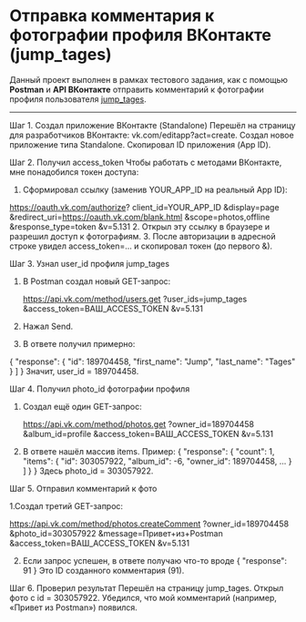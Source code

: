 # Отправка комментария к фотографии профиля ВКонтакте (jump_tages)

Данный проект выполнен в рамках тестового задания, как с помощью **Postman** и **API ВКонтакте** отправить комментарий к фотографии профиля пользователя [jump_tages](https://vk.com/jump_tages).

---

Шаг 1. Создал приложение ВКонтакте (Standalone)
Перешёл на страницу для разработчиков ВКонтакте: vk.com/editapp?act=create.
Создал новое приложение типа Standalone.
Скопировал ID приложения (App ID).

Шаг 2. Получил access_token
Чтобы работать с методами ВКонтакте, мне понадобился токен доступа:

1. Сформировал ссылку (заменив YOUR_APP_ID на реальный App ID):
   
https://oauth.vk.com/authorize?
    client_id=YOUR_APP_ID
    &display=page
    &redirect_uri=https://oauth.vk.com/blank.html
    &scope=photos,offline
    &response_type=token
    &v=5.131
2. Открыл эту ссылку в браузере и разрешил доступ к фотографиям.
3. После авторизации в адресной строке увидел access_token=... и скопировал токен (до первого &).
   
Шаг 3. Узнал user_id профиля jump_tages
1. В Postman создал новый GET-запрос:
   
   https://api.vk.com/method/users.get
    ?user_ids=jump_tages
    &access_token=ВАШ_ACCESS_TOKEN
    &v=5.131
2. Нажал Send.
3. В ответе получил примерно:

 {
  "response": 
      {
      "id": 189704458,
      "first_name": "Jump",
      "last_name": "Tages"
    }
  ]
}
Значит, user_id = 189704458.

Шаг 4. Получил photo_id фотографии профиля
1. Создал ещё один GET-запрос:

   https://api.vk.com/method/photos.get
    ?owner_id=189704458
    &album_id=profile
    &access_token=ВАШ_ACCESS_TOKEN
    &v=5.131
2. В ответе нашёл массив items. Пример:
   {
  "response": {
    "count": 1,
    "items": 
      {
        "id": 303057922,
        "album_id": -6,
        "owner_id": 189704458,
        ...
      }
    ]
  }
}
Здесь photo_id = 303057922.

Шаг 5. Отправил комментарий к фото

1.Создал третий GET-запрос:

https://api.vk.com/method/photos.createComment
    ?owner_id=189704458
    &photo_id=303057922
    &message=Привет+из+Postman
    &access_token=ВАШ_ACCESS_TOKEN
    &v=5.131

2. Если запрос успешен, в ответе получаю что-то вроде
   {
  "response": 91
}
Это ID созданного комментария (91).

Шаг 6. Проверил результат
Перешёл на страницу jump_tages.
Открыл фото с id = 303057922.
Убедился, что мой комментарий (например, «Привет из Postman») появился.
